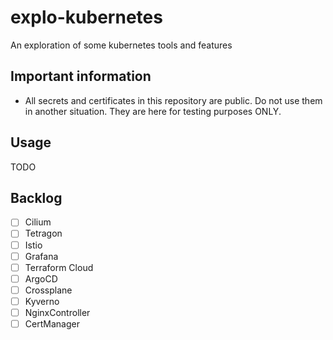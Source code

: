 # explo-kubernetes

An exploration of some kubernetes tools and features

## Important information

- All secrets and certificates in this repository are public. Do not use them in another situation. They are here for testing purposes ONLY.

## Usage

TODO

## Backlog

- [ ] Cilium
- [ ] Tetragon
- [ ] Istio
- [ ] Grafana
- [ ] Terraform Cloud
- [ ] ArgoCD
- [ ] Crossplane
- [ ] Kyverno
- [ ] NginxController
- [ ] CertManager
